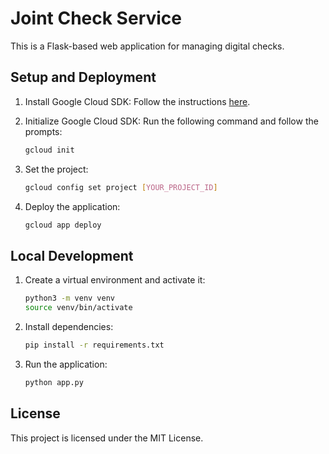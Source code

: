 # Joint Check Service

This is a Flask-based web application for managing digital checks.

## Setup and Deployment

1. Install Google Cloud SDK: Follow the instructions [here](https://cloud.google.com/sdk/docs/install).

2. Initialize Google Cloud SDK: Run the following command and follow the prompts:

   ```bash
   gcloud init

3. Set the project:

   ```bash
   gcloud config set project [YOUR_PROJECT_ID]
   ```

4. Deploy the application:

   ```bash
   gcloud app deploy
   ```

## Local Development

1. Create a virtual environment and activate it:

   ```bash
   python3 -m venv venv
   source venv/bin/activate
   ```

2. Install dependencies:

   ```bash
   pip install -r requirements.txt
   ```

3. Run the application:

   ```bash
   python app.py
   ```

## License

This project is licensed under the MIT License.
